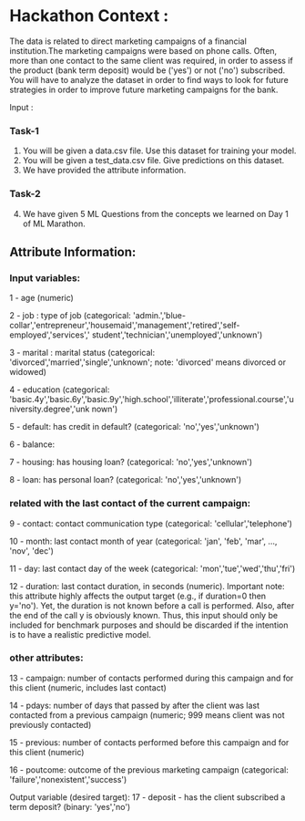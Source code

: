 # Hackathon Context :
The data is related to direct marketing campaigns of a financial institution.The marketing
campaigns were based on phone calls. Often, more than one contact to the same client was
required, in order to assess if the product (bank term deposit) would be ('yes') or not ('no')
subscribed. You will have to analyze the dataset in order to find ways to look for future
strategies in order to improve future marketing campaigns for the bank.

Input :
### Task-1
1. You will be given a data.csv file. Use this dataset for training your model.
2. You will be given a test_data.csv file. Give predictions on this dataset.
3. We have provided the attribute information.
### Task-2
4. We have given 5 ML Questions from the concepts we learned on Day 1 of ML Marathon.

## Attribute Information:

### **Input variables:**

1 - age (numeric)

2 - job : type of job (categorical:
'admin.','blue-collar','entrepreneur','housemaid','management','retired','self-employed','services','
student','technician','unemployed','unknown')

3 - marital : marital status (categorical: 'divorced','married','single','unknown'; note: 'divorced'
means divorced or widowed)

4 - education (categorical:
'basic.4y','basic.6y','basic.9y','high.school','illiterate','professional.course','university.degree','unk
nown')

5 - default: has credit in default? (categorical: 'no','yes','unknown')

6 - balance:

7 - housing: has housing loan? (categorical: 'no','yes','unknown')

8 - loan: has personal loan? (categorical: 'no','yes','unknown')

###  **related with the last contact of the current campaign:**
9 - contact: contact communication type (categorical: 'cellular','telephone')

10 - month: last contact month of year (categorical: 'jan', 'feb', 'mar', ..., 'nov', 'dec')

11 - day: last contact day of the week (categorical: 'mon','tue','wed','thu','fri')

12 - duration: last contact duration, in seconds (numeric). Important note: this attribute highly
affects the output target (e.g., if duration=0 then y='no'). Yet, the duration is not known before a
call is performed. Also, after the end of the call y is obviously known. Thus, this input should
only be included for benchmark purposes and should be discarded if the intention is to have a
realistic predictive model.

### **other attributes:**
13 - campaign: number of contacts performed during this campaign and for this client (numeric,
includes last contact)

14 - pdays: number of days that passed by after the client was last contacted from a previous
campaign (numeric; 999 means client was not previously contacted)

15 - previous: number of contacts performed before this campaign and for this client (numeric)

16 - poutcome: outcome of the previous marketing campaign (categorical:
'failure','nonexistent','success')

Output variable (desired target):
17 - deposit - has the client subscribed a term deposit? (binary: 'yes','no')